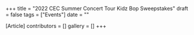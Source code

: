 +++
title = "2022 CEC Summer Concert Tour Kidz Bop Sweepstakes"
draft = false
tags = ["Events"]
date = ""

[Article]
contributors = []
gallery = []
+++